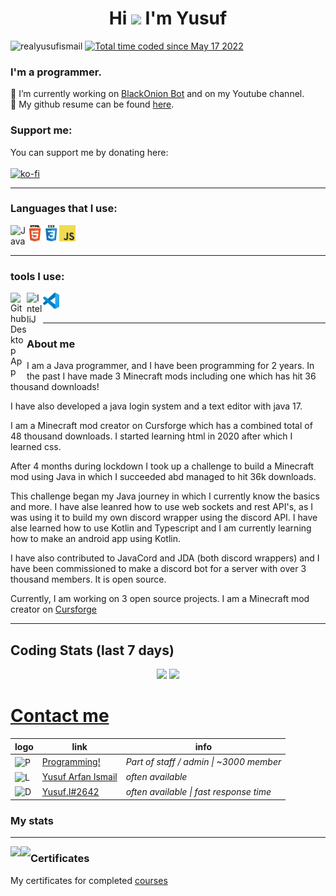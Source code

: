 <h1 align="center">Hi <img src="https://media.giphy.com/media/hvRJCLFzcasrR4ia7z/giphy.gif" width="50"> I'm Yusuf</h1>
<p align="left"> <img src="https://komarev.com/ghpvc/?username=realyusufismail&label=Profile%20views&color=0e75b6&style=flat" alt="realyusufismail" /> 
<a href="https://wakatime.com/@f0f08b60-5529-4266-bfff-4cad16da581e"><img src="https://wakatime.com/badge/user/f0f08b60-5529-4266-bfff-4cad16da581e.svg" alt="Total time coded since May 17 2022" /></a> </p>

### I'm a programmer.
 🔭 I’m currently working on [BlackOnion Bot](https://github.com/Black0nion/BlackOnion-Bot) and on my Youtube channel.
 <br>
 🔭 My github resume can be found [here](https://resume.github.io/?realyusufismail).
 
### Support me:

You can support me by donating here:
<br/>
<br/>
[![ko-fi<hr>](https://ko-fi.com/img/githubbutton_sm.svg)](https://ko-fi.com/Y8Y3BAYHO)
<hr>

 ### Languages that I use:
[<img align="left" alt="Java" width="26px" src="https://cdn.iconscout.com/icon/free/png-512/java-43-569305.png"/>][java]
[<img align="left" alt="HTML 5" width="26px" src="https://raw.githubusercontent.com/github/explore/80688e429a7d4ef2fca1e82350fe8e3517d3494d/topics/html/html.png"/>][html]
[<img align="left" alt="CSS" width="26px" src="https://raw.githubusercontent.com/github/explore/80688e429a7d4ef2fca1e82350fe8e3517d3494d/topics/css/css.png"/>][css]
[<img align="left" alt="Javascript" width="26px" src="https://raw.githubusercontent.com/github/explore/80688e429a7d4ef2fca1e82350fe8e3517d3494d/topics/javascript/javascript.png"/>][javascript]

<br/><br/>
<hr>

### tools I use:
[<img align="left" alt="Github Desktop App" width="26px" src="https://upload.wikimedia.org/wikipedia/commons/thumb/a/ae/Github-desktop-logo-symbol.svg/120px-Github-desktop-logo-symbol.svg.png"/>][github_app]
[<img align="left" alt="IntelliJ" width="26px" src="https://cdn.iconscout.com/icon/free/png-512/intellij-idea-569199.png"/>][intellij]
[<img align="left" alt="Visual Studio Code" width="26px" src="https://raw.githubusercontent.com/github/explore/80688e429a7d4ef2fca1e82350fe8e3517d3494d/topics/visual-studio-code/visual-studio-code.png"/>][vscode]
<br/><br/>
<hr>

### About me
I am a Java programmer, and I have been programming for 2 years. In the past I have made 3 Minecraft mods including one which has hit 36 thousand downloads!

I have also developed a java login system and a text editor with java 17.

I am a Minecraft mod creator on Cursforge which has a combined total of 48 thousand downloads. I started learning html in 2020 after which I learned css.

After 4 months during lockdown I took up a challenge to build a Minecraft mod using Java in which I succeeded abd managed to hit 36k downloads.

This challenge began my Java journey in which I currently know the basics and more. I have alse leanred how to use web sockets and rest API's, as I was using it to build my own discord wrapper using the discord API. I have alse learned how to use Kotlin and Typescript and I am currently learning how to make an android app using Kotlin.

I have also contributed to JavaCord and JDA (both discord wrappers) and I have been commissioned to make a discord bot for a server with over 3 thousand members. It is open source.

Currently, I am working on 3 open source projects.
I am a Minecraft mod creator on [Cursforge](https://www.curseforge.com/members/realyusufismail/projects)
<br/><hr>
## Coding Stats (last 7 days)
<p align="center">
  <a href="https://wakatime.com/share/@RealYusufIsmail/5e02df34-6c3f-4ce7-8df3-5e17628b3949.svg" target="_blank"><img src="https://wakatime.com/share/@RealYusufIsmail/5e02df34-6c3f-4ce7-8df3-5e17628b3949.svg" width="49%"/></a>
  <a href="https://wakatime.com/share/@RealYusufIsmail/ac5a0335-9cc7-4b5c-9212-5b312d7392ca.svg" target="_blank"><img src="https://wakatime.com/share/@RealYusufIsmail/ac5a0335-9cc7-4b5c-9212-5b312d7392ca.svg" width="49%"/></a>
</p>

<h1 align="left"><u>Contact me</u></h1>
<table>
    <thead>
        <tr>
            <th>logo</th>
            <th>link</th>
            <th>info</th>
        </tr>
    </thead>
    <tbody>
        <tr>
            <td>
                <img align="center" src="https://cdn.discordapp.com/icons/759424063130304592/0c249ee1a23bd231f5c65c3248558a4f.png?size=1024" height="64" width="64" alt="P" />
            </td>
            <td><a href="https://discord.gg/XWYHxUYsY8" target="blank"> Programming! </a></td>
            <td><i> Part of staff / admin | ~3000 member <i></td>
        </tr>
        <tr>
            <td><img align="center" src="https://cdn-icons-png.flaticon.com/512/174/174857.png" height="64" width="64" alt="L" /></td>
            <td><a href="https://www.linkedin.com/in/yusufarfanismail/" target="blank"> Yusuf Arfan Ismail </a></td>
            <td><i> often available<i></td>
        </tr>
        <tr>
            <td><img align="center" src="https://discord.com/assets/3437c10597c1526c3dbd98c737c2bcae.svg" height="64" width="64" alt="D" /></td>
            <td><a href="https://discord.com/users/422708001976221697" target="blank"> Yusuf.I#2642 </a></td>
            <td><i> often available | fast response time <i></td>
        </tr>
    </tbody>
</table>

### My stats
<hr>
<img align="left" src="https://github-readme-stats.vercel.app/api?username=realyusufismail&count_private=true&show_icons=true&theme=noctis_minimus&hide_border=true&include_all_commits=true&custom_title=GitHub%20Stats" />
<img align="left" src="https://github-readme-stats.vercel.app/api/top-langs/?username=realyusufismail&theme=noctis_minimus&layout=compact&card_width=445&langs_count=5&hide=HTML&hide_border=true"/>

### Certificates
My certificates for completed [courses](https://github.com/realyusufismail/Certificates)

[youtube]: https://www.youtube.com/channel/UC1RUkzjpWtp4w3OoMKh7pGg
[mod1]: https://www.curseforge.com/minecraft/mc-mods/ben-ten-mob-mod
[mod2]: https://www.curseforge.com/minecraft/mc-mods/creatuures
[discord]: https://discord.gg/DbnHnNKAwA
[vscode]: https://code.visualstudio.com
[java]: https://www.java.com
[html]: https://en.wikipedia.org/wiki/HTML
[css]: https://en.wikipedia.org/wiki/CSS
[javascript]: https://www.javascript.com
[nodejs]: https://nodejs.org
[intellij]: https://www.jetbrains.com/idea/
[atom]: https://atom.io/
[gofundme]: https://www.gofundme.com/manage/bvbqp-help-me-get-a-better-computer
[kofi]: https://ko-fi.com/yusufi
[opencollective]: https://opencollective.com/yusufi 
[github_app]: https://desktop.github.com



